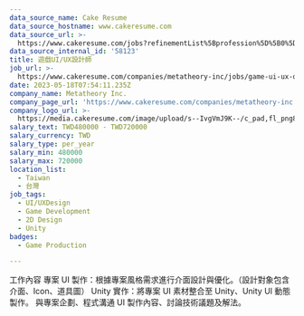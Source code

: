 ```yaml
---
data_source_name: Cake Resume
data_source_hostname: www.cakeresume.com
data_source_url: >-
  https://www.cakeresume.com/jobs?refinementList%5Bprofession%5D%5B0%5D=game-production&range%5Bsalary_range%5D%5Bmin%5D=100000
data_source_internal_id: '58123'
title: 遊戲UI/UX設計師
job_url: >-
  https://www.cakeresume.com/companies/metatheory-inc/jobs/game-ui-ux-designer-5b9ffc
date: 2023-05-18T07:54:11.235Z
company_name: Metatheory Inc.
company_page_url: 'https://www.cakeresume.com/companies/metatheory-inc'
company_logo_url: >-
  https://media.cakeresume.com/image/upload/s--IvgVmJ9K--/c_pad,fl_png8,h_200,w_200/v1684224421/a6q5aoqzzep5z0jf1mke.png
salary_text: TWD480000 - TWD720000
salary_currency: TWD
salary_type: per_year
salary_min: 480000
salary_max: 720000
location_list:
  - Taiwan
  - 台灣
job_tags:
  - UI/UXDesign
  - Game Development
  - 2D Design
  - Unity
badges:
  - Game Production

---
```


工作內容 專案 UI 製作：根據專案風格需求進行介面設計與優化。（設計對象包含 介面、Icon、道具圖） Unity 實作：將專案 UI 素材整合至 Unity、Unity UI 動態製作。 與專案企劃、程式溝通 UI 製作內容、討論技術議題及解法。